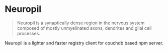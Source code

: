 # Neuropil

> Neuropil is a synaptically dense region in the nervous system composed of mostly unmyelinated axons, dendrites and glial cell processes.

Neuropil is a lighter and faster registry client for couchdb based npm server.









